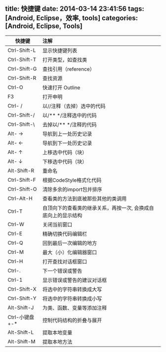 title: 快捷键
date: 2014-03-14 23:41:56
tags: [Android, Eclipse，效率, tools]
categories: [Android, Eclipse, Tools]
---

| 快捷键      | 注解                 |
| --------    | :-----               | 
|Ctrl-Shift-L | 显示快捷键列表       |
|Ctrl-Shift-T | 打开类型，如查找类   |
|Ctrl-Shift-G | 查找引用（reference）|
|Ctrl-Shift-R | 查找资源             |
|Ctrl-O       | 快速打开 Outline     |
|F3      	  | 打开申明   			 |
|Ctrl- /      | 以//注释（去掉）选中的代码 |
|Ctrl-Shift-/ | 以/\*\* \*/注释选中的代码  |
|Ctrl-Shift-\ | 去掉以/\*\* \*/注释的代码  |
|Alt- →       | 导航到上一处历史记录       |
|Alt- ←       | 导航到下一处历史记录       |
|Alt- ↑       | 上移选中代码（块）         |
|Alt- ↓       | 下移选中代码（块）         |
|Alt-Shift-R  | 重命名                     |
|Ctrl-Shift-F | 根据CodeStyle格式化代码    |
|Ctrl-Shift-O | 清除多余的import包并排序   |
|Ctrl-Alt-H   | 查看类的方法到底被那些其他的类调用 |
|Ctrl-T 	  | 自顶向下的查看类的继承关系，再按一次, 会换成自底向上的显示结构 |
|Ctrl-W 	  | 关闭当前窗口               |
|Ctrl-E 	  | 精确切换代码编辑栏         |
|Ctrl-Q 	  | 回到最后一次编辑的地方     |
|Ctrl-M 	  | 最大（小）化编辑器窗口     |
|Ctrl-H 	  | 打开查找对话框窗口         |
|Ctrl-. 	  | 下一个错误或警告           |
|Ctrl-1 	  | 显示错误或警告的建议对话框 |
|Ctrl-Shift-X | 将选中的字符串转换成大写   |
|Ctrl-Shift-Y | 将选中的字符串转换成小写   |
|Alt-Shift-J  | 为类、函数、变量等添加注释 |
|Ctrl-小键盘+-*| 控制代码结构的折叠与展开  |
|Alt-Shift-L  | 提取本地变量               |
|Alt-Shift-M  | 提取本地方法               |
